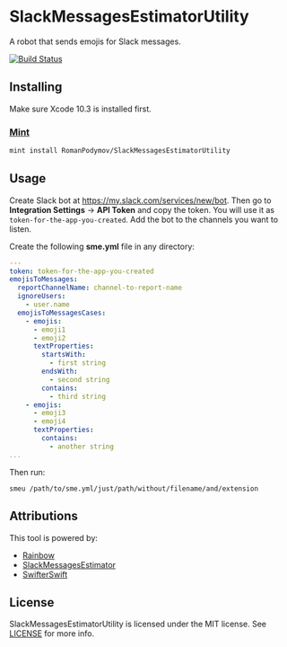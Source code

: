 # SlackMessagesEstimatorUtility

A robot that sends emojis for Slack messages.

[![Build Status](https://travis-ci.com/RomanPodymov/SlackMessagesEstimatorUtility.svg?branch=master)](https://travis-ci.com/RomanPodymov/SlackMessagesEstimatorUtility)

## Installing

Make sure Xcode 10.3 is installed first.

### [Mint](https://github.com/yonaskolb/mint)
```sh
mint install RomanPodymov/SlackMessagesEstimatorUtility
```

## Usage

Create Slack bot at https://my.slack.com/services/new/bot. Then go to **Integration Settings** -> **API Token** and copy the token. You will use it as `token-for-the-app-you-created`. Add the bot to the channels you want to listen.

Create the following **sme.yml** file in any directory:

```yml
---
token: token-for-the-app-you-created
emojisToMessages:
  reportChannelName: channel-to-report-name
  ignoreUsers:
    - user.name
  emojisToMessagesCases:
    - emojis:
      - emoji1
      - emoji2
      textProperties:
        startsWith: 
          - first string
        endsWith:
          - second string
        contains: 
          - third string
    - emojis:
      - emoji3
      - emoji4
      textProperties:
        contains: 
          - another string
...
```

Then run:

```shell
smeu /path/to/sme.yml/just/path/without/filename/and/extension
```

## Attributions

This tool is powered by:

- [Rainbow](https://github.com/onevcat/Rainbow)
- [SlackMessagesEstimator](https://github.com/RomanPodymov/SlackMessagesEstimator)
- [SwifterSwift](https://github.com/SwifterSwift/SwifterSwift)

## License

SlackMessagesEstimatorUtility is licensed under the MIT license. See [LICENSE](LICENSE) for more info.
